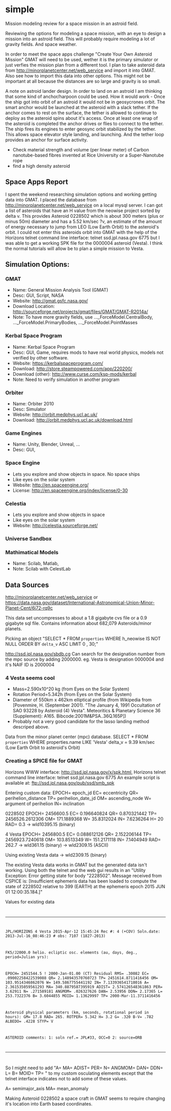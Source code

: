# simple
Mission modeling review for a space mission in an astroid field.

Reviewing the options for modeling a space mission, with an eye to design a mission into an astroid field. This will probably require modeling a lot of gravity fields. And space weather.

In order to meet the space apps challenge "Create Your Own Asteroid Mission" GMAT will need to be used, wether it is the primary simulator or just verfies the mission plan from a different tool. I plan to take asteroid data from http://minorplanetcenter.net/web_service and import it into GMAT. Also see how to import this data into other options. This might not be important at all because the distances are so large and gravity is so small.

A note on astroid lander design. In order to land on an astroid I am thinking that some kind of anchor/harpoon could be used. How it would work - Once the ship got into orbit of an astroid it would not be in geosycrones orbit. The smart anchor would be launched at the asteroid with a slack tether. If the anchor comes to rest on the surface, the tether is allowed to continue to deploy as the asteroid spins about it's access. Once at least one wrap of the asteroid is completed the anchor drives or flies to connect to the tether. The ship fires its engines to enter geosync orbit stabilized by the tether. This allows space elevator style landing, and launching. And the tether loop provides an anchor for surface activity.

- Check material strength and volume (per linear meter) of Carbon nanotube-based fibres invented at Rice University or a Super-Nanotube rope
- find a high density asteroid

## Space Apps Report

I spent the weekend researching simulation options and working getting data into GMAT. I placed the database from http://minorplanetcenter.net/web_service on a local mysql server. I can got a list of asteroids that have an H value from the neowise project sorted by delta v. This provides Asteroid 0228502 which is about 300 meters (plus or minus 50m) diameter and has a 5.52 km/sec ?v, an estimate of the amount of energy necessary to jump from LEO (Low Earth Orbit) to the asteroid's orbit.
I could not enter this asteroids orbit into GMAT with the help of the Horizons telnet command line interface:   telnet  ssd.jpl.nasa.gov 6775 but I was able to get a working SPK file for the 0000004 asteroid (Vesta). I think the normal tutorials will allow be to plan a simple mission to Vesta.


## Simulation Options:
### GMAT
* Name: General Mission Analysis Tool (GMAT)
* Desc: GUI, Script, NASA
* Website: http://gmat.gsfc.nasa.gov/
* Download Location: http://sourceforge.net/projects/gmat/files/GMAT/GMAT-R2014a/
* Note: To have more gravity fields, use ..._ForceModel.CentralBody, ..._ForceModel.PrimaryBodies, ..._ForceModel.PointMasses



### Kerbal Space Program
* Name: Kerbal Space Program
* Desc: GUI, Game, requires mods to have real world physics, models not verified by other software.
* Website: https://kerbalspaceprogram.com/
* Download: http://store.steampowered.com/app/220200/
* Download (other): http://www.curse.com/ksp-mods/kerbal
* Note: Need to verify simulation in another program

### Orbiter
* Name: Orbiter 2010
* Desc: Simulator
* Website: http://orbit.medphys.ucl.ac.uk/
* Download: http://orbit.medphys.ucl.ac.uk/download.html

### Game Engines
* Name: Unity, Blender, Unreal, ...
* Desc: GUI, 

### Space Engine
* Lets you explore and show objects in space. No space ships
* Like eyes on the solar system
* Website: http://en.spaceengine.org/
* License: http://en.spaceengine.org/index/license/0-30

### Celestia
* Lets you explore and show objects in space
* Like eyes on the solar system
* Website: http://celestia.sourceforge.net/


### Universe Sandbox

### Mathimatical Models
* Name: Scilab, Matlab, 
* Note: Scilab with CelestLab

## Data Sources ##
http://minorplanetcenter.net/web_service
or
https://data.nasa.gov/dataset/International-Astronomical-Union-Minor-Planet-Cent/6j72-rq9c

This data set uncompresses to about a 1.8 gigabyte cvs file or a 0.9 gigabyte sql file. Contains information about 682,079 Asteroids/minor planets.

Picking an object "SELECT * FROM `properties` WHERE h_neowise IS NOT NULL ORDER BY `delta_v` ASC LIMIT 0 , 30;"

http://ssd.jpl.nasa.gov/sbdb.cg
Can search for the designation number from the mpc source by adding 2000000. eg. Vesta is designation 0000004 and it's NAIF ID is 2000004

### 4 Vesta seems cool
* Mass=2.590x10^20 kg (from Eyes on the Solar System)
* Rotation Period=5.342h (from Eyes on the Solar System)
* Diameter of 550km x 462km elliptical profile (from Wikipedia from [Povenmire, H. (September 2001). "The January 4, 1991 Occultation of SAO 93228 by Asteroid (4) Vesta". Meteoritics & Planetary Science 36 (Supplement): A165. Bibcode:2001M&PSA..36Q.165P])
* Probably not a very good candidate for the lasso landing method descriped above.

Data from the minor planet center (mpc) database. 
SELECT * FROM `properties` WHERE properties.name LIKE 'Vesta'
delta_v = 9.39 km/sec (Low Earth Orbit to asteroid's Orbit)

### Creating a SPICE file for GMAT
Horizons WWW interface: http://ssd.jpl.nasa.gov/x/spk.html, 
Horizons telnet command line interface:   telnet  ssd.jpl.nasa.gov 6775
  An example script is available at:  ftp://ssd.jpl.nasa.gov/pub/ssd/smb_spk

Entering custom data:
EPOCH= epoch_jd
EC= eccentricity
QR= perihelion_distance
TP= perihelion_date_jd
OM= ascending_node
W= argument of perihelion
IN= inclination

0228502
EPOCH= 2456600.5  EC= 0.196640824  QR= 0.870321442  TP= 2456526.2612306  OM= 171.1889368  W= 35.8312024  IN= 7.6236264  H= 20 RAD= 0.3
-> wld10395.15 (binary)


4 Vesta
EPOCH= 2456800.5  EC= 0.088612126  QR= 2.152206144  TP= 2456923.7240618  OM= 103.8513349  W= 151.2171118  IN= 7.1404949 RAD= 262.7
-> wld361.15 (binary)
-> wld2309.15 (ASCII)

Using existing Vesta data -> wld2309.15 (binary)

The existing Vesta data works in GMAT but the generated data isn't working. Using both the telnet and the web gui results in an "Utility Exception: Error getting state for body "2228502". Message received from CSPICE is: [Insufficient ephemeris data has been loaded to compute the state of 2228502 relative to 399 (EARTH) at the ephemeris epoch 2015 JUN 01 12:00:35.184.]"

Values for existing data
<code>
*******************************************************************************
JPL/HORIZONS                       4 Vesta                 2015-Apr-12 15:45:24
Rec #:     4 (+COV)   Soln.date: 2013-Jul-16_08:46:23   # obs: 7107 (1827-2013)

FK5/J2000.0 helio. ecliptic osc. elements (au, days, deg., period=Julian yrs):

  EPOCH=  2451544.5 ! 2000-Jan-01.00 (CT)          Residual RMS= .30082
   EC= .09002258422539088  QR= 2.148943570760723   TP= 2451614.8711416456
   OM= 103.9514346862076   W=  149.5867755441192   IN= 7.133936541718016
   A= 2.361535059561293    MA= 340.8879587395919   ADIST= 2.574126548361863
   PER= 3.62911            N= .271589181           ANGMOM= .026327626
   DAN= 2.53956            DDN= 2.17365            L= 253.7322376
   B= 3.6044855            MOID= 1.13629997        TP= 2000-Mar-11.3711416456

Asteroid physical parameters (km, seconds, rotational period in hours):
   GM= 17.8                RAD= 265.               ROTPER= 5.342
   H= 3.2                  G= .320                 B-V= .782
                           ALBEDO= .4228           STYP= V

ASTEROID comments:
1: soln ref.= JPL#33, OCC=0
2: source=ORB
*******************************************************************************
</code>

So I might need to add "A= MA= ADIST= PER= N= ANGMOM= DAN= DDN= L= B= MOID= TP= " to my custom osculating elements except that the telnet interface indicates not to add some of these values.

A= semimajor_axis
MA= mean_anomaly

Making Asteroid 0228502 a space craft in GMAT seems to require changing it's location into Earth based coordinates.
